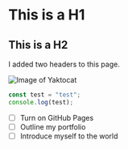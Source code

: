 # This is a H1
## This is a H2

I added two headers to this page.

![Image of Yaktocat](https://octodex.github.com/images/yaktocat.png)

```javascript
const test = "test";
console.log(test);
```

- [ ] Turn on GitHub Pages
- [ ] Outline my portfolio
- [ ] Introduce myself to the world
